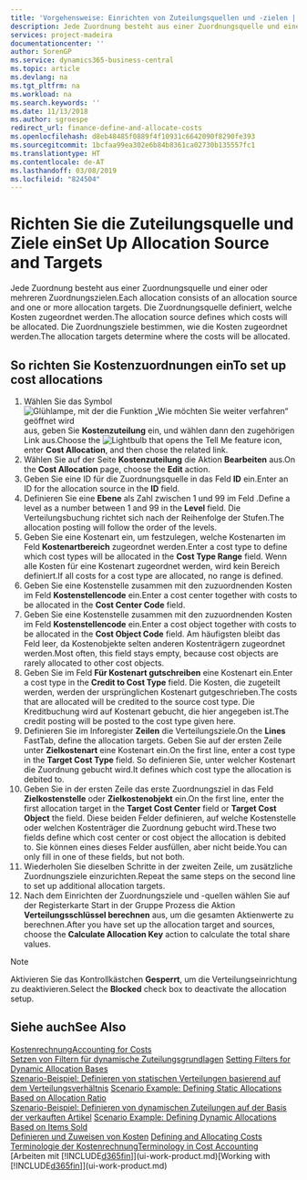 ```yaml
---
title: 'Vorgehensweise: Einrichten von Zuteilungsquellen und -zielen | Microsoft Docs'
description: Jede Zuordnung besteht aus einer Zuordnungsquelle und einer oder mehreren Zuordnungszielen. Die Zuordnungsquelle definiert, welche Kosten zugeordnet werden. Die Zuordnungsziele bestimmen, wie die Kosten zugeordnet werden.
services: project-madeira
documentationcenter: ''
author: SorenGP
ms.service: dynamics365-business-central
ms.topic: article
ms.devlang: na
ms.tgt_pltfrm: na
ms.workload: na
ms.search.keywords: ''
ms.date: 11/13/2018
ms.author: sgroespe
redirect_url: finance-define-and-allocate-costs
ms.openlocfilehash: d8eb48485f0889f4f10931c6642090f8290fe393
ms.sourcegitcommit: 1bcfaa99ea302e6b84b8361ca02730b135557fc1
ms.translationtype: HT
ms.contentlocale: de-AT
ms.lasthandoff: 03/08/2019
ms.locfileid: "824504"
---
```

# <a name="set-up-allocation-source-and-targets"></a><span data-ttu-id="f1975-105">Richten Sie die Zuteilungsquelle und Ziele ein</span><span class="sxs-lookup"><span data-stu-id="f1975-105">Set Up Allocation Source and Targets</span></span>
<span data-ttu-id="f1975-106">Jede Zuordnung besteht aus einer Zuordnungsquelle und einer oder mehreren Zuordnungszielen.</span><span class="sxs-lookup"><span data-stu-id="f1975-106">Each allocation consists of an allocation source and one or more allocation targets.</span></span> <span data-ttu-id="f1975-107">Die Zuordnungsquelle definiert, welche Kosten zugeordnet werden.</span><span class="sxs-lookup"><span data-stu-id="f1975-107">The allocation source defines which costs will be allocated.</span></span> <span data-ttu-id="f1975-108">Die Zuordnungsziele bestimmen, wie die Kosten zugeordnet werden.</span><span class="sxs-lookup"><span data-stu-id="f1975-108">The allocation targets determine where the costs will be allocated.</span></span>  

## <a name="to-set-up-cost-allocations"></a><span data-ttu-id="f1975-109">So richten Sie Kostenzuordnungen ein</span><span class="sxs-lookup"><span data-stu-id="f1975-109">To set up cost allocations</span></span>  
1.  <span data-ttu-id="f1975-110">Wählen Sie das Symbol ![Glühlampe, mit der die Funktion „Wie möchten Sie weiter verfahren“ geöffnet wird](media/ui-search/search_small.png "Wie möchten Sie weiter verfahren?") aus, geben Sie **Kostenzuteilung** ein, und wählen dann den zugehörigen Link aus.</span><span class="sxs-lookup"><span data-stu-id="f1975-110">Choose the ![Lightbulb that opens the Tell Me feature](media/ui-search/search_small.png "Tell me what you want to do") icon, enter **Cost Allocation**, and then chose the related link.</span></span>  
2.  <span data-ttu-id="f1975-111">Wählen Sie auf der Seite **Kostenzuteilung** die Aktion **Bearbeiten** aus.</span><span class="sxs-lookup"><span data-stu-id="f1975-111">On the **Cost Allocation** page, choose the **Edit** action.</span></span>  
3.  <span data-ttu-id="f1975-112">Geben Sie eine ID für die Zuordnungsquelle in das Feld **ID** ein.</span><span class="sxs-lookup"><span data-stu-id="f1975-112">Enter an ID for the allocation source in the **ID** field.</span></span>  
4.  <span data-ttu-id="f1975-113">Definieren Sie eine **Ebene** als Zahl zwischen 1 und 99 im Feld .</span><span class="sxs-lookup"><span data-stu-id="f1975-113">Define a level as a number between 1 and 99 in the **Level** field.</span></span> <span data-ttu-id="f1975-114">Die Verteilungsbuchung richtet sich nach der Reihenfolge der Stufen.</span><span class="sxs-lookup"><span data-stu-id="f1975-114">The allocation posting will follow the order of the levels.</span></span>  
5.  <span data-ttu-id="f1975-115">Geben Sie eine Kostenart ein, um festzulegen, welche Kostenarten im Feld **Kostenartbereich** zugeordnet werden.</span><span class="sxs-lookup"><span data-stu-id="f1975-115">Enter a cost type to define which cost types will be allocated in the **Cost Type Range** field.</span></span> <span data-ttu-id="f1975-116">Wenn alle Kosten für eine Kostenart zugeordnet werden, wird kein Bereich definiert.</span><span class="sxs-lookup"><span data-stu-id="f1975-116">If all costs for a cost type are allocated, no range is defined.</span></span>  
6.  <span data-ttu-id="f1975-117">Geben Sie eine Kostenstelle zusammen mit den zuzuordnenden Kosten im Feld **Kostenstellencode** ein.</span><span class="sxs-lookup"><span data-stu-id="f1975-117">Enter a cost center together with costs to be allocated in the **Cost Center Code** field.</span></span>  
7.  <span data-ttu-id="f1975-118">Geben Sie eine Kostenstelle zusammen mit den zuzuordnenden Kosten im Feld **Kostenstellencode** ein.</span><span class="sxs-lookup"><span data-stu-id="f1975-118">Enter a cost object together with costs to be allocated in the **Cost Object Code** field.</span></span> <span data-ttu-id="f1975-119">Am häufigsten bleibt das Feld leer, da Kostenobjekte selten anderen Kostenträgern zugeordnet werden.</span><span class="sxs-lookup"><span data-stu-id="f1975-119">Most often, this field stays empty, because cost objects are rarely allocated to other cost objects.</span></span>  
8.  <span data-ttu-id="f1975-120">Geben Sie im Feld **Für Kostenart gutschreiben** eine Kostenart ein.</span><span class="sxs-lookup"><span data-stu-id="f1975-120">Enter a cost type in the **Credit to Cost Type** field.</span></span> <span data-ttu-id="f1975-121">Die Kosten, die zugeteilt werden, werden der ursprünglichen Kostenart gutgeschrieben.</span><span class="sxs-lookup"><span data-stu-id="f1975-121">The costs that are allocated will be credited to the source cost type.</span></span> <span data-ttu-id="f1975-122">Die Kreditbuchung wird auf Kostenart gebucht, die hier angegeben ist.</span><span class="sxs-lookup"><span data-stu-id="f1975-122">The credit posting will be posted to the cost type given here.</span></span>  
9. <span data-ttu-id="f1975-123">Definieren Sie im Inforegister **Zeilen** die Verteilungsziele.</span><span class="sxs-lookup"><span data-stu-id="f1975-123">On the **Lines** FastTab, define the allocation targets.</span></span> <span data-ttu-id="f1975-124">Geben Sie auf der ersten Zeile unter **Zielkostenart** eine Kostenart ein.</span><span class="sxs-lookup"><span data-stu-id="f1975-124">On the first line, enter a cost type in the **Target Cost Type** field.</span></span> <span data-ttu-id="f1975-125">So definieren Sie, unter welcher Kostenart die Zuordnung gebucht wird.</span><span class="sxs-lookup"><span data-stu-id="f1975-125">It defines which cost type the allocation is debited to.</span></span>  
10. <span data-ttu-id="f1975-126">Geben Sie in der ersten Zeile das erste Zuordnungsziel in das Feld **Zielkostenstelle** oder **Zielkostenobjekt** ein.</span><span class="sxs-lookup"><span data-stu-id="f1975-126">On the first line, enter the first allocation target in the **Target Cost Center** field or **Target Cost Object** the field.</span></span> <span data-ttu-id="f1975-127">Diese beiden Felder definieren, auf welche Kostenstelle oder welchen Kostenträger die Zuordnung gebucht wird.</span><span class="sxs-lookup"><span data-stu-id="f1975-127">These two fields define which cost center or cost object the allocation is debited to.</span></span> <span data-ttu-id="f1975-128">Sie können eines dieses Felder ausfüllen, aber nicht beide.</span><span class="sxs-lookup"><span data-stu-id="f1975-128">You can only fill in one of these fields, but not both.</span></span>  
11. <span data-ttu-id="f1975-129">Wiederholen Sie dieselben Schritte in der zweiten Zeile, um zusätzliche Zuordnungsziele einzurichten.</span><span class="sxs-lookup"><span data-stu-id="f1975-129">Repeat the same steps on the second line to set up additional allocation targets.</span></span>  
12. <span data-ttu-id="f1975-130">Nach dem Einrichten der Zuordnungsziele und -quellen wählen Sie auf der Registerkarte Start in der Gruppe Prozess die Aktion **Verteilungsschlüssel berechnen** aus, um die gesamten Aktienwerte zu berechnen.</span><span class="sxs-lookup"><span data-stu-id="f1975-130">After you have set up the allocation target and sources, choose the **Calculate Allocation Key** action to calculate the total share values.</span></span>  

> [!NOTE]  
>  <span data-ttu-id="f1975-131">Aktivieren Sie das Kontrollkästchen **Gesperrt**, um die Verteilungseinrichtung zu deaktivieren.</span><span class="sxs-lookup"><span data-stu-id="f1975-131">Select the **Blocked** check box to deactivate the allocation setup.</span></span>  

## <a name="see-also"></a><span data-ttu-id="f1975-132">Siehe auch</span><span class="sxs-lookup"><span data-stu-id="f1975-132">See Also</span></span>  
[<span data-ttu-id="f1975-133">Kostenrechnung</span><span class="sxs-lookup"><span data-stu-id="f1975-133">Accounting for Costs</span></span>](finance-manage-cost-accounting.md)  
 <span data-ttu-id="f1975-134">[Setzen von Filtern für dynamische Zuteilungsgrundlagen](finance-setting-filters-for-dynamic-allocation-bases.md) </span><span class="sxs-lookup"><span data-stu-id="f1975-134">[Setting Filters for Dynamic Allocation Bases](finance-setting-filters-for-dynamic-allocation-bases.md) </span></span>  
 <span data-ttu-id="f1975-135">[Szenario-Beispiel: Definieren von statischen Verteilungen basierend auf dem Verteilungsverhältnis](finance-scenario-example-defining-static-allocations-based-on-allocation-ratio.md) </span><span class="sxs-lookup"><span data-stu-id="f1975-135">[Scenario Example: Defining Static Allocations Based on Allocation Ratio](finance-scenario-example-defining-static-allocations-based-on-allocation-ratio.md) </span></span>  
 <span data-ttu-id="f1975-136">[Szenario-Beispiel: Definieren von dynamischen Zuteilungen auf der Basis der verkauften Artikel](finance-scenario-example-defining-dynamic-allocations-based-on-items-sold.md) </span><span class="sxs-lookup"><span data-stu-id="f1975-136">[Scenario Example: Defining Dynamic Allocations Based on Items Sold](finance-scenario-example-defining-dynamic-allocations-based-on-items-sold.md) </span></span>  
 <span data-ttu-id="f1975-137">[Definieren und Zuweisen von Kosten](finance-define-and-allocate-costs.md) </span><span class="sxs-lookup"><span data-stu-id="f1975-137">[Defining and Allocating Costs](finance-define-and-allocate-costs.md) </span></span>  
 [<span data-ttu-id="f1975-138">Terminologie der Kostenrechnung</span><span class="sxs-lookup"><span data-stu-id="f1975-138">Terminology in Cost Accounting</span></span>](finance-terminology-in-cost-accounting.md)  
 <span data-ttu-id="f1975-139">[Arbeiten mit [!INCLUDE[d365fin](includes/d365fin_md.md)]](ui-work-product.md)</span><span class="sxs-lookup"><span data-stu-id="f1975-139">[Working with [!INCLUDE[d365fin](includes/d365fin_md.md)]](ui-work-product.md)</span></span>
